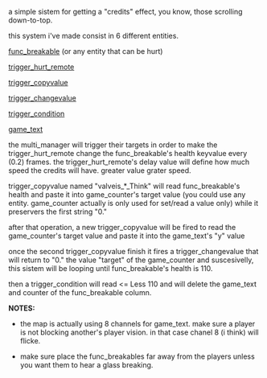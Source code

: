 a simple sistem for getting a "credits" effect, you know, those scrolling down-to-top.

this system i've made consist in 6 different entities. 

[func_breakable](https://sites.google.com/site/svenmanor/entguide/func_breakable) (or any entity that can be hurt)

[trigger_hurt_remote](https://sites.google.com/site/svenmanor/entguide/trigger_hurt)

[trigger_copyvalue](https://sites.google.com/site/svenmanor/entguide/trigger_copyvalue)

[trigger_changevalue](https://sites.google.com/site/svenmanor/entguide/trigger_changevalue)

[trigger_condition](https://sites.google.com/site/svenmanor/entguide/trigger_condition)

[game_text](https://sites.google.com/site/svenmanor/entguide/game_text)

the multi_manager will trigger their targets in order to make the trigger_hurt_remote change the func_breakable's health keyvalue every (0.2) frames. the trigger_hurt_remote's delay value will define how much speed the credits will have. greater value grater speed.

trigger_copyvalue named "valveis_*_Think" will read func_breakable's health and paste it into game_counter's target value (you could use any entity. game_counter actually is only used for set/read a value only) while it preservers the first string "0." 

after that operation, a new trigger_copyvalue will be fired to read the game_counter's target value and paste it into the game_text's "y" value

once the second trigger_copyvalue finish it fires a trigger_changevalue that will return to "0." the value "target" of the game_counter and suscesivelly, this sistem will be looping until func_breakable's health is 110.

then a trigger_condition will read <= Less 110 and will delete the game_text and counter of the func_breakable column.

**NOTES:**

- the map is actually using 8 channels for game_text. make sure a player is not blocking another's player vision. in that case chanel 8 (i think) will flicke.

- make sure place the func_breakables far away from the players unless you want them to hear a glass breaking.